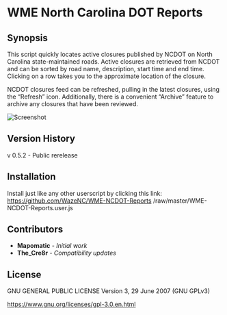 # WME North Carolina DOT Reports 

## Synopsis

This script quickly locates active closures published by NCDOT on North Carolina state-maintained roads. Active closures are retrieved from NCDOT and can be sorted by road name, description, start time and end time. Clicking on a row takes you to the approximate location of the closure.

NCDOT closures feed can be refreshed, pulling in the latest closures, using the “Refresh” icon. Additionally, there is a convenient “Archive” feature to archive any closures that have been reviewed.	

![Screenshot](http://image.prntscr.com/image/ad6e5f7a36c04fcd82f799a76180b4ca.png)

## Version History

v 0.5.2 - Public rerelease

## Installation

Install just like any other userscript by clicking this link:
https://github.com/WazeNC/WME-NCDOT-Reports /raw/master/WME-NCDOT-Reports.user.js

## Contributors

* **Mapomatic** - *Initial work*
* **The_Cre8r** - *Compatibility updates*

## License

GNU GENERAL PUBLIC LICENSE Version 3, 29 June 2007 (GNU GPLv3)

https://www.gnu.org/licenses/gpl-3.0.en.html
